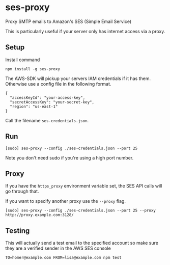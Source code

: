 ses-proxy
=========

Proxy SMTP emails to Amazon's SES (Simple Email Service)

This is particularly useful if your server only has internet access via a proxy.


Setup
-----
Install command
```
npm install -g ses-proxy
```

The AWS-SDK will pickup your servers IAM credentials if it has them. Otherwise use a config file in the following format.
```
{
  "accessKeyId": "your-access-key",
  "secretAccessKey": "your-secret-key",
  "region": "us-east-1"
}
```
Call the filename `ses-credentials.json`.

Run
---

```
[sudo] ses-proxy --config ./ses-credentials.json --port 25
```
Note you don't need sudo if you're using a high port number.

Proxy
-----
If you have the `https_proxy` environment variable set, the SES API calls will go through that.

If you want to specify another proxy use the `--proxy` flag.
```
[sudo] ses-proxy --config ./ses-credentials.json --port 25 --proxy http://proxy.example.com:3128/
```

Testing
-------

This will actually send a test email to the specified account so make sure they are a verified sender in the AWS SES console
```
TO=homer@example.com FROM=lisa@example.com npm test
```
